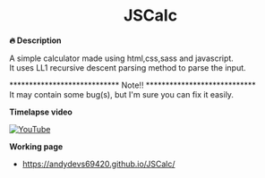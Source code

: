 <div align="center">
  <h1>JSCalc</h1>
</div>

**:fire: Description** <br>

A simple calculator made using html,css,sass and javascript. <br>
It uses LL1 recursive descent parsing method to parse the input.

**************************** Note!! ****************************
<br>
It may contain some bug(s), but I'm sure you can fix it easily.

**Timelapse video** <br>

[![YouTube](https://img.shields.io/badge/YOUTUBE-%23FF0000.svg?style=for-the-badge&logo=YouTube&logoColor=white)](https://youtu.be/pKTkqA_04W8)

**Working page**
- https://andydevs69420.github.io/JSCalc/


